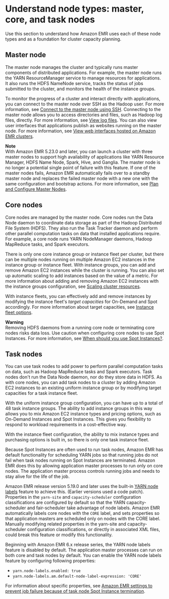 # Understand node types: master, core, and task nodes<a name="emr-master-core-task-nodes"></a>

Use this section to understand how Amazon EMR uses each of these node types and as a foundation for cluster capacity planning\.

## Master node<a name="emr-plan-master"></a>

The master node manages the cluster and typically runs master components of distributed applications\. For example, the master node runs the YARN ResourceManager service to manage resources for applications\. It also runs the HDFS NameNode service, tracks the status of jobs submitted to the cluster, and monitors the health of the instance groups\.

To monitor the progress of a cluster and interact directly with applications, you can connect to the master node over SSH as the Hadoop user\. For more information, see [Connect to the master node using SSH](emr-connect-master-node-ssh.md)\. Connecting to the master node allows you to access directories and files, such as Hadoop log files, directly\. For more information, see [View log files](emr-manage-view-web-log-files.md)\. You can also view user interfaces that applications publish as websites running on the master node\. For more information, see [View web interfaces hosted on Amazon EMR clusters](emr-web-interfaces.md)\. 

**Note**  
With Amazon EMR 5\.23\.0 and later, you can launch a cluster with three master nodes to support high availability of applications like YARN Resource Manager, HDFS Name Node, Spark, Hive, and Ganglia\. The master node is no longer a potential single point of failure with this feature\. If one of the master nodes fails, Amazon EMR automatically fails over to a standby master node and replaces the failed master node with a new one with the same configuration and bootstrap actions\. For more information, see [Plan and Configure Master Nodes](https://docs.aws.amazon.com/emr/latest/ManagementGuide/emr-plan-ha.html)\.

## Core nodes<a name="emr-plan-core"></a>

Core nodes are managed by the master node\. Core nodes run the Data Node daemon to coordinate data storage as part of the Hadoop Distributed File System \(HDFS\)\. They also run the Task Tracker daemon and perform other parallel computation tasks on data that installed applications require\. For example, a core node runs YARN NodeManager daemons, Hadoop MapReduce tasks, and Spark executors\.

There is only one core instance group or instance fleet per cluster, but there can be multiple nodes running on multiple Amazon EC2 instances in the instance group or instance fleet\. With instance groups, you can add and remove Amazon EC2 instances while the cluster is running\. You can also set up automatic scaling to add instances based on the value of a metric\. For more information about adding and removing Amazon EC2 instances with the instance groups configuration, see [Scaling cluster resources](emr-scale-on-demand.md)\.

With instance fleets, you can effectively add and remove instances by modifying the instance fleet's *target capacities* for On\-Demand and Spot accordingly\. For more information about target capacities, see [Instance fleet options](emr-instance-fleet.md#emr-instance-fleet-options)\.

**Warning**  
Removing HDFS daemons from a running core node or terminating core nodes risks data loss\. Use caution when configuring core nodes to use Spot Instances\. For more information, see [When should you use Spot Instances?](emr-plan-instances-guidelines.md#emr-plan-spot-instances)\.

## Task nodes<a name="emr-plan-task"></a>

You can use task nodes to add power to perform parallel computation tasks on data, such as Hadoop MapReduce tasks and Spark executors\. Task nodes don't run the Data Node daemon, nor do they store data in HDFS\. As with core nodes, you can add task nodes to a cluster by adding Amazon EC2 instances to an existing uniform instance group or by modifying target capacities for a task instance fleet\.

With the uniform instance group configuration, you can have up to a total of 48 task instance groups\. The ability to add instance groups in this way allows you to mix Amazon EC2 instance types and pricing options, such as On\-Demand Instances and Spot Instances\. This gives you flexibility to respond to workload requirements in a cost\-effective way\.

With the instance fleet configuration, the ability to mix instance types and purchasing options is built in, so there is only one task instance fleet\.

Because Spot Instances are often used to run task nodes, Amazon EMR has default functionality for scheduling YARN jobs so that running jobs do not fail when task nodes running on Spot Instances are terminated\. Amazon EMR does this by allowing application master processes to run only on core nodes\. The application master process controls running jobs and needs to stay alive for the life of the job\.

Amazon EMR release version 5\.19\.0 and later uses the built\-in [YARN node labels](https://hadoop.apache.org/docs/current/hadoop-yarn/hadoop-yarn-site/NodeLabel.html) feature to achieve this\. \(Earlier versions used a code patch\)\. Properties in the `yarn-site` and `capacity-scheduler` configuration classifications are configured by default so that the YARN capacity\-scheduler and fair\-scheduler take advantage of node labels\. Amazon EMR automatically labels core nodes with the `CORE` label, and sets properties so that application masters are scheduled only on nodes with the CORE label\. Manually modifying related properties in the yarn\-site and capacity\-scheduler configuration classifications, or directly in associated XML files, could break this feature or modify this functionality\.

Beginning with Amazon EMR 6\.x release series, the YARN node labels feature is disabled by default\. The application master processes can run on both core and task nodes by default\. You can enable the YARN node labels feature by configuring following properties: 
+ `yarn.node-labels.enabled: true`
+ `yarn.node-labels.am.default-node-label-expression: 'CORE'`

For information about specific properties, see [Amazon EMR settings to prevent job failure because of task node Spot Instance termination](emr-plan-instances-guidelines.md#emr-plan-spot-YARN)\.